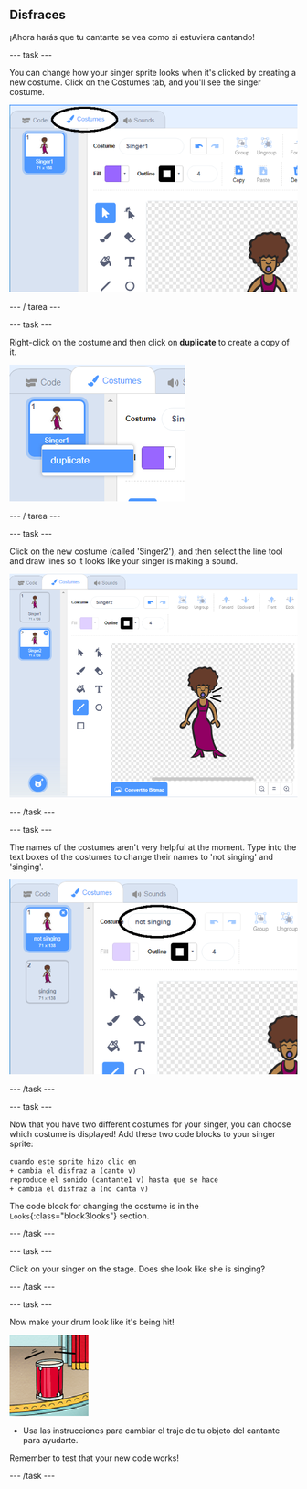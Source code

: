 ## Disfraces

¡Ahora harás que tu cantante se vea como si estuviera cantando!

\--- task \---

You can change how your singer sprite looks when it's clicked by creating a new costume. Click on the Costumes tab, and you'll see the singer costume.

![screenshot](images/band-singer-costume-annotated.png)

\--- / tarea \---

\--- task \---

Right-click on the costume and then click on **duplicate** to create a copy of it.

![screenshot](images/band-singer-duplicate.png)

\--- / tarea \---

\--- task \---

Click on the new costume (called 'Singer2'), and then select the line tool and draw lines so it looks like your singer is making a sound.

![screenshot](images/band-singer-click.png)

\--- /task \---

\--- task \---

The names of the costumes aren't very helpful at the moment. Type into the text boxes of the costumes to change their names to 'not singing' and 'singing'.

![screenshot](images/band-singer-name-annotated.png)

\--- /task \---

\--- task \---

Now that you have two different costumes for your singer, you can choose which costume is displayed! Add these two code blocks to your singer sprite:

```blocks3
cuando este sprite hizo clic en
+ cambia el disfraz a (canto v)
reproduce el sonido (cantante1 v) hasta que se hace
+ cambia el disfraz a (no canta v)
```

The code block for changing the costume is in the `Looks`{:class="block3looks"} section.

\--- /task \---

\--- task \---

Click on your singer on the stage. Does she look like she is singing?

\--- /task \---

\--- task \---

Now make your drum look like it's being hit!

![screenshot](images/band-drum-final.png)

- Usa las instrucciones para cambiar el traje de tu objeto del cantante para ayudarte.

Remember to test that your new code works!

\--- /task \---